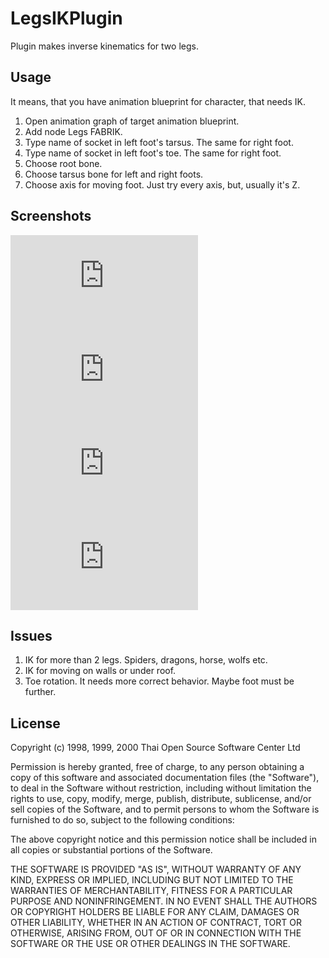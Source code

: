 LegsIKPlugin
===

Plugin makes inverse kinematics for two legs.

Usage
---

It means, that you have animation blueprint for character, that needs IK.

1. Open animation graph of target animation blueprint.
2. Add node Legs FABRIK.
3. Type name of socket in left foot's tarsus. The same for right foot.
4. Type name of socket in left foot's toe. The same for right foot.
5. Choose root bone.
6. Choose tarsus bone for left and right foots.
7. Choose axis for moving foot. Just try every axis, but, usually it's Z.

Screenshots
---
![Demo](https://forums.unrealengine.com/attachment.php?attachmentid=44744&d=1435035105)
![Demo](https://forums.unrealengine.com/attachment.php?attachmentid=44745&d=1435035159)
![Demo](https://forums.unrealengine.com/attachment.php?attachmentid=44746&d=1435035176)
![Demo](https://forums.unrealengine.com/attachment.php?attachmentid=44747&d=1435035189)

Issues
---
1. IK for more than 2 legs. Spiders, dragons, horse, wolfs etc.
2. IK for moving on walls or under roof.
3. Toe rotation. It needs more correct behavior. Maybe foot must be further.

License
---
 Copyright (c) 1998, 1999, 2000 Thai Open Source Software Center Ltd
 
 Permission is hereby granted, free of charge, to any person obtaining
 a copy of this software and associated documentation files (the
 "Software"), to deal in the Software without restriction, including
 without limitation the rights to use, copy, modify, merge, publish,
 distribute, sublicense, and/or sell copies of the Software, and to
 permit persons to whom the Software is furnished to do so, subject to
 the following conditions:
 
 The above copyright notice and this permission notice shall be included
 in all copies or substantial portions of the Software.
 
 THE SOFTWARE IS PROVIDED "AS IS", WITHOUT WARRANTY OF ANY KIND,
 EXPRESS OR IMPLIED, INCLUDING BUT NOT LIMITED TO THE WARRANTIES OF
 MERCHANTABILITY, FITNESS FOR A PARTICULAR PURPOSE AND NONINFRINGEMENT.
 IN NO EVENT SHALL THE AUTHORS OR COPYRIGHT HOLDERS BE LIABLE FOR ANY
 CLAIM, DAMAGES OR OTHER LIABILITY, WHETHER IN AN ACTION OF CONTRACT,
 TORT OR OTHERWISE, ARISING FROM, OUT OF OR IN CONNECTION WITH THE
 SOFTWARE OR THE USE OR OTHER DEALINGS IN THE SOFTWARE.
